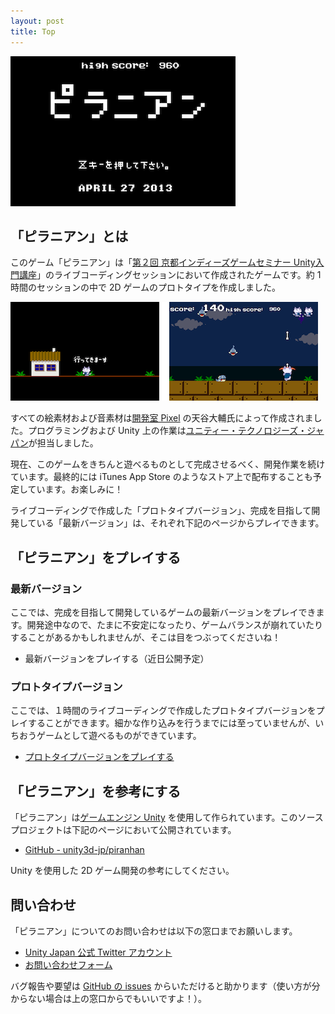 ```yaml
---
layout: post
title: Top
---
```


![Title Screen](images/proto-title.png)

## 「ピラニアン」とは

このゲーム「ピラニアン」は「[第２回 京都インディーズゲームセミナー Unity入門講座](http://atnd.org/events/38509)」のライブコーディングセッションにおいて作成されたゲームです。約 1 時間のセッションの中で 2D ゲームのプロトタイプを作成しました。

![Screenshot](images/proto-game.png)

すべての絵素材および音素材は[開発室 Pixel](http://hp.vector.co.jp/authors/VA022293/) の天谷大輔氏によって作成されました。プログラミングおよび Unity 上の作業は[ユニティー・テクノロジーズ・ジャパン](http://japan.unity3d.com/)が担当しました。

現在、このゲームをきちんと遊べるものとして完成させるべく、開発作業を続けています。最終的には iTunes App Store のようなストア上で配布することも予定しています。お楽しみに！

ライブコーディングで作成した「プロトタイプバージョン」、完成を目指して開発している「最新バージョン」は、それぞれ下記のページからプレイできます。

## 「ピラニアン」をプレイする

### 最新バージョン

ここでは、完成を目指して開発しているゲームの最新バージョンをプレイできます。開発途中なので、たまに不安定になったり、ゲームバランスが崩れていたりすることがあるかもしれませんが、そこは目をつぶってくださいね！

- 最新バージョンをプレイする（近日公開予定）

### プロトタイプバージョン

ここでは、１時間のライブコーディングで作成したプロトタイプバージョンをプレイすることができます。細かな作り込みを行うまでには至っていませんが、いちおうゲームとして遊べるものができています。

- [プロトタイプバージョンをプレイする](http://unity3d-jp.github.io/piranhan/)

## 「ピラニアン」を参考にする

「ピラニアン」は[ゲームエンジン Unity](http://japan.unity3d.com/) を使用して作られています。このソースプロジェクトは下記のページにおいて公開されています。

- [GitHub - unity3d-jp/piranhan](https://github.com/unity3d-jp/piranhan)

Unity を使用した 2D ゲーム開発の参考にしてください。

## 問い合わせ

「ピラニアン」についてのお問い合わせは以下の窓口までお願いします。

- [Unity Japan 公式 Twitter アカウント](https://twitter.com/unity_japan)
- [お問い合わせフォーム](http://japan.unity3d.com/company/contact/)

バグ報告や要望は [GitHub の issues](https://github.com/unity3d-jp/piranhan/issues) からいただけると助かります（使い方が分からない場合は上の窓口からでもいいですよ！）。
